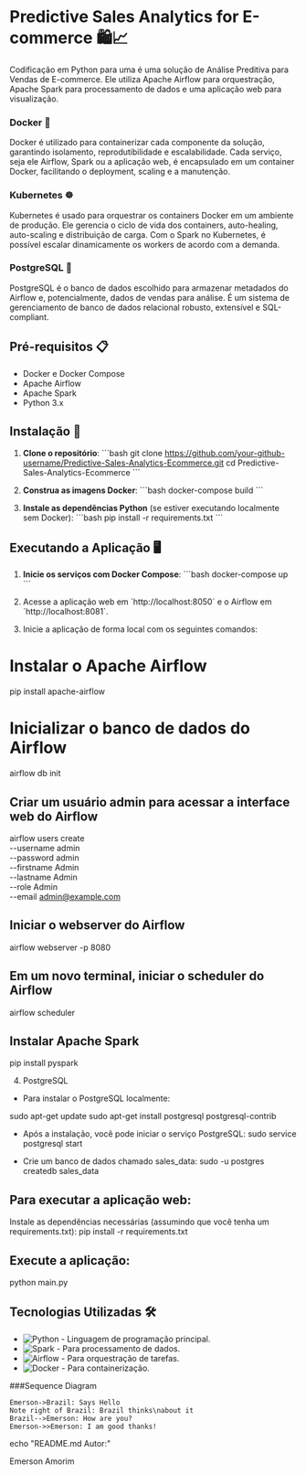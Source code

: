 # Predictive Sales Analytics for E-commerce 🛍️📈

Codificação em Python para uma é uma solução de Análise Preditiva para Vendas de E-commerce. Ele utiliza Apache Airflow para orquestração, Apache Spark para processamento de dados e uma aplicação web para visualização.

### Docker 🐳

Docker é utilizado para containerizar cada componente da solução, garantindo isolamento, reprodutibilidade e escalabilidade. Cada serviço, seja ele Airflow, Spark ou a aplicação web, é encapsulado em um container Docker, facilitando o deployment, scaling e a manutenção.

### Kubernetes ☸️

Kubernetes é usado para orquestrar os containers Docker em um ambiente de produção. Ele gerencia o ciclo de vida dos containers, auto-healing, auto-scaling e distribuição de carga. Com o Spark no Kubernetes, é possível escalar dinamicamente os workers de acordo com a demanda.

### PostgreSQL 🐘

PostgreSQL é o banco de dados escolhido para armazenar metadados do Airflow e, potencialmente, dados de vendas para análise. É um sistema de gerenciamento de banco de dados relacional robusto, extensível e SQL-compliant.


## Pré-requisitos 📋

- Docker e Docker Compose
- Apache Airflow
- Apache Spark
- Python 3.x

## Instalação 🚀

1. **Clone o repositório**:
   \`\`\`bash
   git clone https://github.com/your-github-username/Predictive-Sales-Analytics-Ecommerce.git
   cd Predictive-Sales-Analytics-Ecommerce
   \`\`\`

2. **Construa as imagens Docker**:
   \`\`\`bash
   docker-compose build
   \`\`\`

3. **Instale as dependências Python** (se estiver executando localmente sem Docker):
   \`\`\`bash
   pip install -r requirements.txt
   \`\`\`

## Executando a Aplicação 🖥️

1. **Inicie os serviços com Docker Compose**:
   \`\`\`bash
   docker-compose up
   \`\`\`

2. Acesse a aplicação web em \`http://localhost:8050\` e o Airflow em \`http://localhost:8081\`.

3. Inicie a aplicação de forma local com os seguintes comandos:

# Instalar o Apache Airflow
pip install apache-airflow

# Inicializar o banco de dados do Airflow
airflow db init

## Criar um usuário admin para acessar a interface web do Airflow
airflow users create \
    --username admin \
    --password admin \
    --firstname Admin \
    --lastname Admin \
    --role Admin \
    --email admin@example.com
    
## Iniciar o webserver do Airflow
airflow webserver -p 8080

## Em um novo terminal, iniciar o scheduler do Airflow
airflow scheduler

## Instalar Apache Spark
pip install pyspark


4. PostgreSQL
- Para instalar o PostgreSQL localmente:

sudo apt-get update
sudo apt-get install postgresql postgresql-contrib

- Após a instalação, você pode iniciar o serviço PostgreSQL:
sudo service postgresql start

- Crie um banco de dados chamado sales_data:
sudo -u postgres createdb sales_data

## Para executar a aplicação web:
Instale as dependências necessárias (assumindo que você tenha um requirements.txt):
pip install -r requirements.txt

## Execute a aplicação:
python main.py


## Tecnologias Utilizadas 🛠️

- ![Python](https://img.shields.io/badge/-Python-3776AB?style=flat-square&logo=python&logoColor=white) - Linguagem de programação principal.
- ![Spark](https://img.shields.io/badge/-Spark-E25A1C?style=flat-square&logo=apache-spark&logoColor=white) - Para processamento de dados.
- ![Airflow](https://img.shields.io/badge/-Airflow-017CEE?style=flat-square&logo=apache-airflow&logoColor=white) - Para orquestração de tarefas.
- ![Docker](https://img.shields.io/badge/-Docker-2496ED?style=flat-square&logo=docker&logoColor=white) - Para containerização.


###Sequence Diagram
                    
```seq
Emerson->Brazil: Says Hello 
Note right of Brazil: Brazil thinks\nabout it 
Brazil-->Emerson: How are you? 
Emerson->>Emerson: I am good thanks!
```

echo "README.md Autor:"

Emerson Amorim
